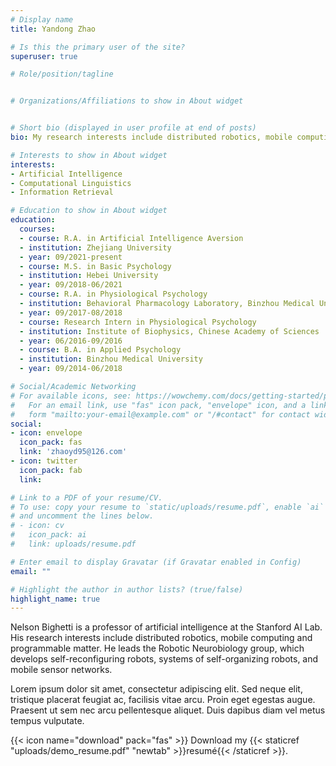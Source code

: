 ```yaml
---
# Display name
title: Yandong Zhao

# Is this the primary user of the site?
superuser: true

# Role/position/tagline


# Organizations/Affiliations to show in About widget


# Short bio (displayed in user profile at end of posts)
bio: My research interests include distributed robotics, mobile computing and programmable matter.

# Interests to show in About widget
interests:
- Artificial Intelligence
- Computational Linguistics
- Information Retrieval

# Education to show in About widget
education:
  courses:
  - course: R.A. in Artificial Intelligence Aversion
  - institution: Zhejiang University
  - year: 09/2021-present
  - course: M.S. in Basic Psychology
  - institution: Hebei University
  - year: 09/2018-06/2021
  - course: R.A. in Physiological Psychology
  - institution: Behavioral Pharmacology Laboratory, Binzhou Medical University
  - year: 09/2017-08/2018
  - course: Research Intern in Physiological Psychology
  - institution: Institute of Biophysics, Chinese Academy of Sciences
  - year: 06/2016-09/2016  
  - course: B.A. in Applied Psychology
  - institution: Binzhou Medical University
  - year: 09/2014-06/2018

# Social/Academic Networking
# For available icons, see: https://wowchemy.com/docs/getting-started/page-builder/#icons
#   For an email link, use "fas" icon pack, "envelope" icon, and a link in the
#   form "mailto:your-email@example.com" or "/#contact" for contact widget.
social:
- icon: envelope
  icon_pack: fas
  link: 'zhaoyd95@126.com'
- icon: twitter
  icon_pack: fab
  link: 

# Link to a PDF of your resume/CV.
# To use: copy your resume to `static/uploads/resume.pdf`, enable `ai` icons in `params.toml`, 
# and uncomment the lines below.
# - icon: cv
#   icon_pack: ai
#   link: uploads/resume.pdf

# Enter email to display Gravatar (if Gravatar enabled in Config)
email: ""

# Highlight the author in author lists? (true/false)
highlight_name: true
---
```


Nelson Bighetti is a professor of artificial intelligence at the Stanford AI Lab. His research interests include distributed robotics, mobile computing and programmable matter. He leads the Robotic Neurobiology group, which develops self-reconfiguring robots, systems of self-organizing robots, and mobile sensor networks.

Lorem ipsum dolor sit amet, consectetur adipiscing elit. Sed neque elit, tristique placerat feugiat ac, facilisis vitae arcu. Proin eget egestas augue. Praesent ut sem nec arcu pellentesque aliquet. Duis dapibus diam vel metus tempus vulputate.

{{< icon name="download" pack="fas" >}} Download my {{< staticref "uploads/demo_resume.pdf" "newtab" >}}resumé{{< /staticref >}}.
